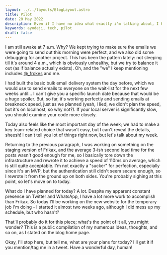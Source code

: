 ```yaml
---
layout: ../../layouts/BlogLayout.astro
title: Pilot
date: 20 May 2022
description: Even if I have no idea what exactly i'm talking about, I hope you like the read! just keep in mind that the natural order is disorder. yes, that was an avatar quote.
keywords: ayodeji, tech, pilot
draft: false
---
```


I am still awake at 7 a.m. Why? We kept trying to make sure the emails we were going to send out this morning were perfect, and we also did some debugging for another project. This has been the pattern lately: not sleeping till it's around 4 a.m., which is obviously unhealthy, but we try to balance it out (as if balance actually exists). Oh, and the "we" I keep mentioning includes [@\_frokes](https://twitter.com/_frokes) and me.

I had built the basic bulk email delivery system the day before, which we would use to send emails to everyone on the wait-list for the next few weeks until... I can't give you a specific launch date because that would be a huge spoiler. But, so far, it's working perfectly and sending emails at breakneck speed, just as we planned (yeah, I lied, we didn't plan the speed, but it's on localhost, so why not?). If your local server is significantly slow, you should examine your code more closely.

Today also feels like the most important day of the week; we had to make a key team-related choice that wasn't easy, but I can't reveal the details, sheesh! I can't tell you lot of things right now, but let's talk about my week.

Returning to the previous paragraph, I was working on something on the staging version of Frikax, and the average 3-ish second load time for the posts wasn't good enough for me, so I basically tore down the infrastructure and rewrote it to achieve a speed of 110ms on average, which is still quite acceptable. I'm not exactly a \"sucker\" for perfection, especially since it's an MVP, but the authentication still didn't seem secure enough, so I rewrote it from the ground up on both sides. You're probably sighing at this point, so let's move on to today.

What do I have planned for today? A lot. Despite my apparent constant presence on Twitter and WhatsApp, I have a lot more work to accomplish than Frikax. So today I'll be working on the new website for the temporary job I'm doing - I started it almost two weeks ago, although I did mess up my schedule, but who hasn't?

That'll probably do it for this piece; what's the point of it all, you might wonder? This is a public compilation of my numerous ideas, thoughts, and so on, as I stated on the blog home page.

Okay, I'll stop here, but tell me, what are your plans for today? I'll get it if you mention/tag me in a tweet. Have a wonderful day, human!
